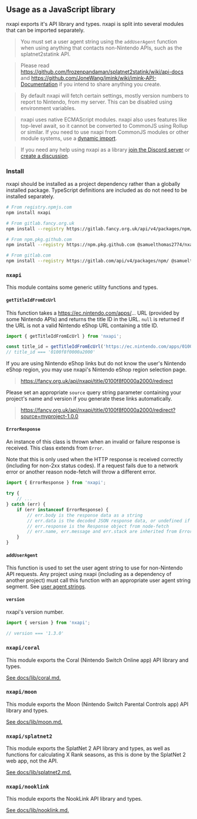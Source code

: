 Usage as a JavaScript library
---

nxapi exports it's API library and types. nxapi is split into several modules that can be imported separately.

> You must set a user agent string using the `addUserAgent` function when using anything that contacts non-Nintendo APIs, such as the splatnet2statink API.

> Please read https://github.com/frozenpandaman/splatnet2statink/wiki/api-docs and https://github.com/JoneWang/imink/wiki/imink-API-Documentation if you intend to share anything you create.

> By default nxapi will fetch certain settings, mostly version numbers to report to Nintendo, from my server. This can be disabled using environment variables.

> nxapi uses native ECMAScript modules. nxapi also uses features like top-level await, so it cannot be converted to CommonJS using Rollup or similar. If you need to use nxapi from CommonJS modules or other module systems, use a [dynamic import](https://developer.mozilla.org/en-US/docs/Web/JavaScript/Reference/Operators/import).

> If you need any help using nxapi as a library [join the Discord server](https://discord.com/invite/4D82rFkXRv) or [create a discussion](https://github.com/samuelthomas2774/nxapi/discussions/new).

### Install

nxapi should be installed as a project dependency rather than a globally installed package. TypeScript definitions are included as do not need to be installed separately.

```sh
# From registry.npmjs.com
npm install nxapi

# From gitlab.fancy.org.uk
npm install --registry https://gitlab.fancy.org.uk/api/v4/packages/npm/ @samuel/nxapi

# From npm.pkg.github.com
npm install --registry https://npm.pkg.github.com @samuelthomas2774/nxapi

# From gitlab.com
npm install --registry https://gitlab.com/api/v4/packages/npm/ @samuelthomas2774/nxapi
```

### `nxapi`

This module contains some generic utility functions and types.

#### `getTitleIdFromEcUrl`

This function takes a https://ec.nintendo.com/apps/... URL (provided by some Nintendo APIs) and returns the title ID in the URL. `null` is returned if the URL is not a valid Nintendo eShop URL containing a title ID.

```ts
import { getTitleIdFromEcUrl } from 'nxapi';

const title_id = getTitleIdFromEcUrl('https://ec.nintendo.com/apps/0100f8f0000a2000/GB?lang=en-GB');
// title_id === '0100f8f0000a2000'
```

If you are using Nintendo eShop links but do not know the user's Nintendo eShop region, you may use nxapi's Nintendo eShop region selection page.

> https://fancy.org.uk/api/nxapi/title/0100f8f0000a2000/redirect

Please set an appropriate `source` query string parameter containing your project's name and version if you generate these links automatically.

> https://fancy.org.uk/api/nxapi/title/0100f8f0000a2000/redirect?source=myproject-1.0.0

#### `ErrorResponse`

An instance of this class is thrown when an invalid or failure response is received. This class extends from `Error`.

Note that this is only used when the HTTP response is received correctly (including for non-2xx status codes). If a request fails due to a network error or another reason node-fetch will throw a different error.

```ts
import { ErrorResponse } from 'nxapi';

try {
    // ...
} catch (err) {
    if (err instanceof ErrorResponse) {
        // err.body is the response data as a string
        // err.data is the decoded JSON response data, or undefined if JSON decoding fails
        // err.response is the Response object from node-fetch
        // err.name, err.message and err.stack are inherited from Error
    }
}
```

#### `addUserAgent`

This function is used to set the user agent string to use for non-Nintendo API requests. Any project using nxapi (including as a dependency of another project) must call this function with an appropriate user agent string segment. See [user agent strings](../../README.md#user-agent-strings).

#### `version`

nxapi's version number.

```ts
import { version } from 'nxapi';

// version === '1.3.0'
```

### `nxapi/coral`

This module exports the Coral (Nintendo Switch Online app) API library and types.

[See docs/lib/coral.md.](coral.md)

### `nxapi/moon`

This module exports the Moon (Nintendo Switch Parental Controls app) API library and types.

[See docs/lib/moon.md.](moon.md)

### `nxapi/splatnet2`

This module exports the SplatNet 2 API library and types, as well as functions for calculating X Rank seasons, as this is done by the SplatNet 2 web app, not the API.

[See docs/lib/splatnet2.md.](splatnet2.md)

### `nxapi/nooklink`

This module exports the NookLink API library and types.

[See docs/lib/nooklink.md.](nooklink.md)
